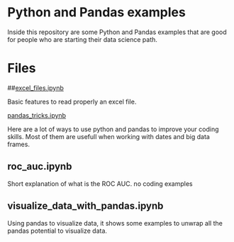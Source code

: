 # Python and Pandas examples

Inside this repository are some Python and Pandas examples that are good for people who are starting their data science path.

# Files

##[excel_files.ipynb](./excel_files.ipynb)

Basic features to read properly an excel file.

[pandas_tricks.ipynb](./pandas_tricks.ipynb)

Here are a lot of ways to use python and pandas to improve your coding skills. Most of them are usefull when working with dates and big data frames.

## roc_auc.ipynb

Short explanation of what is the ROC AUC. no coding examples

## visualize_data_with_pandas.ipynb

Using pandas to visualize data, it shows some examples to unwrap all the pandas potential to visualize data.